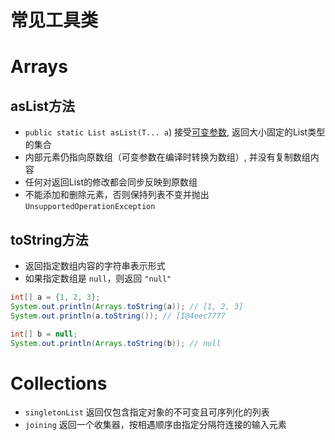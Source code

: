 # 常见工具类

# Arrays

## asList方法

* `public static List asList(T... a`) 接受[可变参数](../basic-grammar.md#ke-bian-can-shu), 返回大小固定的List类型的集合
* 内部元素仍指向原数组（可变参数在编译时转换为数组）, 并没有复制数组内容
* 任何对返回List的修改都会同步反映到原数组
* 不能添加和删除元素，否则保持列表不变并抛出 `UnsupportedOperationException`

## toString方法

- 返回指定数组内容的字符串表示形式
- 如果指定数组是 `null`，则返回 `"null"`

```java
int[] a = {1, 2, 3};  
System.out.println(Arrays.toString(a)); // [1, 2, 3]  
System.out.println(a.toString()); // [I@4eec7777

int[] b = null;  
System.out.println(Arrays.toString(b)); // null
```

# Collections

* `singletonList`  返回仅包含指定对象的不可变且可序列化的列表
* `joining` 返回一个收集器，按相遇顺序由指定分隔符连接的输入元素


